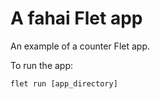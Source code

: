 # A fahai Flet app

An example of a counter Flet app.

To run the app:

```
flet run [app_directory]
```
